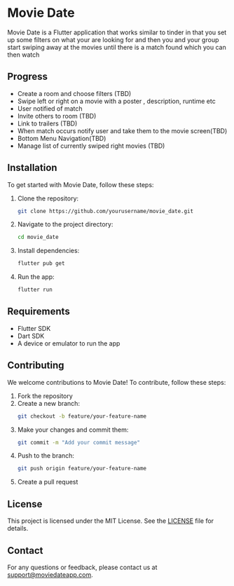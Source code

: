 # Movie Date

Movie Date is a Flutter application that works similar to tinder in that you set up some filters on what your are looking for and then you and your group start swiping away at the movies until there is a match found which you can then watch

## Progress

- Create a room and choose filters (TBD)
- Swipe left or right on a movie with a poster , description, runtime etc
- User notified of match
- Invite others to room (TBD)
- Link to trailers (TBD)
- When match occurs notify user and take them to the movie screen(TBD)
- Bottom Menu Navigation(TBD)
- Manage list of currently swiped right movies (TBD)

## Installation

To get started with Movie Date, follow these steps:

1. Clone the repository:
    ```bash
    git clone https://github.com/yourusername/movie_date.git
    ```
2. Navigate to the project directory:
    ```bash
    cd movie_date
    ```
3. Install dependencies:
    ```bash
    flutter pub get
    ```
4. Run the app:
    ```bash
    flutter run
    ```

## Requirements

- Flutter SDK
- Dart SDK
- A device or emulator to run the app

## Contributing

We welcome contributions to Movie Date! To contribute, follow these steps:

1. Fork the repository
2. Create a new branch:
    ```bash
    git checkout -b feature/your-feature-name
    ```
3. Make your changes and commit them:
    ```bash
    git commit -m "Add your commit message"
    ```
4. Push to the branch:
    ```bash
    git push origin feature/your-feature-name
    ```
5. Create a pull request

## License

This project is licensed under the MIT License. See the [LICENSE](LICENSE) file for details.

## Contact

For any questions or feedback, please contact us at support@moviedateapp.com.
